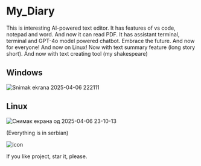 # My_Diary
This is interesting AI-powered text editor. It has features of vs code, notepad and word. And now it can read PDF. It has assistant terminal, terminal and GPT-4o model powered chatbot. Embrace the future. And now for everyone! And now on Linux! Now with text summary feature (long story short). And now with text creating tool (my shakespeare)

## Windows

![Snimak ekrana 2025-04-06 222111](https://github.com/user-attachments/assets/be8758cc-1756-441f-825c-47e2071d15e6)

## Linux

![Снимак екрана од 2025-04-06 23-10-13](https://github.com/user-attachments/assets/681349e8-f4fd-49a8-b3ae-1b71ebed3013)


(Everything is in serbian)

![icon](https://github.com/Anonymous6598/My_Diary/assets/121385046/9d438e37-8822-4608-8458-df8b9f93b4bd)

If you like project, star it, please.
